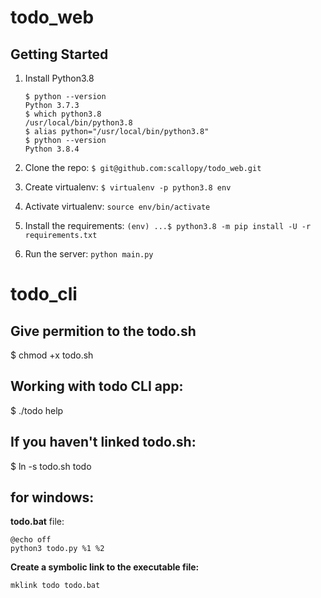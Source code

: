 # todo_web

## Getting Started

1. Install Python3.8

    ```
    $ python --version
    Python 3.7.3
    $ which python3.8
    /usr/local/bin/python3.8
    $ alias python="/usr/local/bin/python3.8"
    $ python --version
    Python 3.8.4
    ```

2. Clone the repo: `$ git@github.com:scallopy/todo_web.git`

3. Create virtualenv: `$ virtualenv -p python3.8 env`

4. Activate virtualenv: `source env/bin/activate`

5. Install the requirements: `(env) ...$ python3.8 -m pip install -U -r requirements.txt`

6. Run the server: `python main.py`

# todo_cli

## Give permition to the todo.sh

$ chmod +x todo.sh

## Working with todo CLI app:

$ ./todo help

## If you haven't linked todo.sh:

$ ln -s todo.sh todo

## for windows:

**todo.bat** file:

```
@echo off
python3 todo.py %1 %2
```

**Create a symbolic link to the executable file:**

`mklink todo todo.bat`
